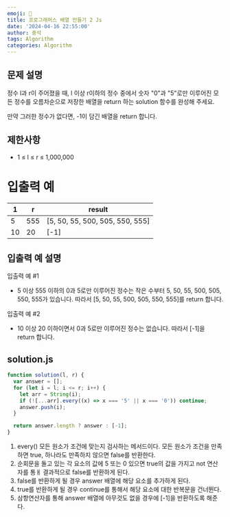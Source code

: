 ```yaml
---
emoji: 🔎
title: 프로그래머스 배열 만들기 2 Js
date: '2024-04-16 22:55:00'
author: 중석
tags: Algorithm
categories: Algorithm
---
```


## 문제 설명

정수 l과 r이 주어졌을 때, l 이상 r이하의 정수 중에서 숫자 "0"과 "5"로만 이루어진 모든 정수를 오름차순으로 저장한 배열을 return 하는 solution 함수를 완성해 주세요.

만약 그러한 정수가 없다면, -1이 담긴 배열을 return 합니다.

## 제한사항

- 1 ≤ l ≤ r ≤ 1,000,000

# 입출력 예

| 1   | r   | result                          |
| --- | --- | ------------------------------- |
| 5   | 555 | [5, 50, 55, 500, 505, 550, 555] |
| 10  | 20  | [-1]                            |

## 입출력 예 설명

입출력 예 #1

- 5 이상 555 이하의 0과 5로만 이루어진 정수는 작은 수부터 5, 50, 55, 500, 505, 550, 555가 있습니다. 따라서 [5, 50, 55, 500, 505, 550, 555]를 return 합니다.

입출력 예 #2

- 10 이상 20 이하이면서 0과 5로만 이루어진 정수는 없습니다. 따라서 [-1]을 return 합니다.

## solution.js

```js
function solution(l, r) {
  var answer = [];
  for (let i = l; i <= r; i++) {
    let arr = String(i);
    if (![...arr].every((x) => x === '5' || x === '0')) continue;
    answer.push(i);
  }

  return answer.length ? answer : [-1];
}
```

1. every() 모든 원소가 조건에 맞는지 검사하는 메서드이다.
   모든 원소가 조건을 만족하면 true, 하나라도 만족하지 않으면 false를 반환한다.
2. 순회문을 돌고 있는 각 요소의 값에 5 또는 0 있으면 true의 값을 가지고 not 연산자를 통ㅐ
   결과적으로 false를 반환하게 된다.
3. false를 반환하게 될 경우 answer 배열에 해당 요소를 추가하게 된다.
4. true를 반환하게 될 경우 continue를 통해서 해당 요소에 대한 반복문을 건너뛴다.
5. 삼항연산자를 통해 answer 배열에 아무것도 없을 경우에 [-1]을 반환하도록 해준다.

```toc

```
